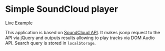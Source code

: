 # Simple SoundCloud player

[Live Example](http://matreshkajs.github.io/examples/soundcloud_search/)

This application is based on [SoundCloud API](https://developers.soundcloud.com/docs/api/guide). It makes jsonp request to the API via jQuery and outputs results allowing to play tracks via DOM Audio API. Search query is stored in ``localStorage``.
